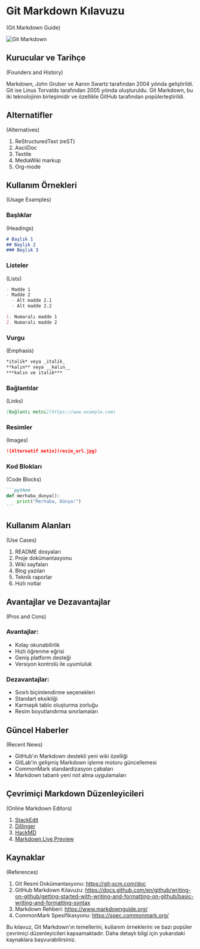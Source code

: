 # Git Markdown Kılavuzu
(Git Markdown Guide)

![Git Markdown](https://via.placeholder.com/400x200?text=Git+Markdown)

## Kurucular ve Tarihçe
(Founders and History)

Markdown, John Gruber ve Aaron Swartz tarafından 2004 yılında geliştirildi. Git ise Linus Torvalds tarafından 2005 yılında oluşturuldu. Git Markdown, bu iki teknolojinin birleşimidir ve özellikle GitHub tarafından popülerleştirildi.

## Alternatifler
(Alternatives)

1. ReStructuredText (reST)
2. AsciiDoc
3. Textile
4. MediaWiki markup
5. Org-mode

## Kullanım Örnekleri
(Usage Examples)

### Başlıklar
(Headings)

```markdown
# Başlık 1
## Başlık 2
### Başlık 3
```

### Listeler
(Lists)

```markdown
- Madde 1
- Madde 2
  - Alt madde 2.1
  - Alt madde 2.2

1. Numaralı madde 1
2. Numaralı madde 2
```

### Vurgu
(Emphasis)

```markdown
*italik* veya _italik_
**kalın** veya __kalın__
***kalın ve italik***
```

### Bağlantılar
(Links)

```markdown
[Bağlantı metni](https://www.example.com)
```

### Resimler
(Images)

```markdown
![Alternatif metin](resim_url.jpg)
```

### Kod Blokları
(Code Blocks)

````markdown
```python
def merhaba_dunya():
    print("Merhaba, Dünya!")
```
````

## Kullanım Alanları
(Use Cases)

1. README dosyaları
2. Proje dokümantasyonu
3. Wiki sayfaları
4. Blog yazıları
5. Teknik raporlar
6. Hızlı notlar

## Avantajlar ve Dezavantajlar
(Pros and Cons)

### Avantajlar:
- Kolay okunabilirlik
- Hızlı öğrenme eğrisi
- Geniş platform desteği
- Versiyon kontrolü ile uyumluluk

### Dezavantajlar:
- Sınırlı biçimlendirme seçenekleri
- Standart eksikliği
- Karmaşık tablo oluşturma zorluğu
- Resim boyutlandırma sınırlamaları

## Güncel Haberler
(Recent News)

- GitHub'ın Markdown destekli yeni wiki özelliği
- GitLab'in gelişmiş Markdown işleme motoru güncellemesi
- CommonMark standardizasyon çabaları
- Markdown tabanlı yeni not alma uygulamaları

## Çevrimiçi Markdown Düzenleyicileri
(Online Markdown Editors)

1. [StackEdit](https://stackedit.io/)
2. [Dillinger](https://dillinger.io/)
3. [HackMD](https://hackmd.io/)
4. [Markdown Live Preview](https://markdownlivepreview.com/)

## Kaynaklar
(References)

1. Git Resmi Dokümantasyonu: https://git-scm.com/doc
2. GitHub Markdown Kılavuzu: https://docs.github.com/en/github/writing-on-github/getting-started-with-writing-and-formatting-on-github/basic-writing-and-formatting-syntax
3. Markdown Rehberi: https://www.markdownguide.org/
4. CommonMark Spesifikasyonu: https://spec.commonmark.org/

Bu kılavuz, Git Markdown'ın temellerini, kullanım örneklerini ve bazı popüler çevrimiçi düzenleyicileri kapsamaktadır. Daha detaylı bilgi için yukarıdaki kaynaklara başvurabilirsiniz.
